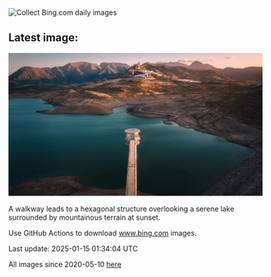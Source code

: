 ![Collect Bing.com daily images](https://github.com/counter2015/bing-daily-images/workflows/Collect%20Bing.com%20daily%20images/badge.svg)
## Latest image:
![](images/CadizSpain.jpg)

A walkway leads to a hexagonal structure overlooking a serene lake surrounded by mountainous terrain at sunset.

Use GitHub Actions to download www.bing.com images.

Last update: 2025-01-15 01:34:04 UTC

All images since 2020-05-10 [here](https://github.com/counter2015/bing-daily-images/tree/master/images)
